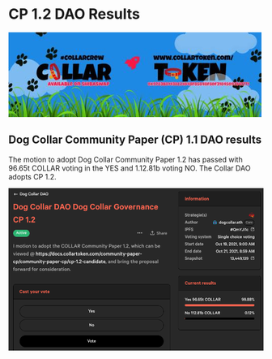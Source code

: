 # CP 1.2 DAO Results

![](<../../../.gitbook/assets/image (1).png>)

## Dog Collar Community Paper (CP) 1.1 DAO results

The motion to adopt Dog Collar Community Paper 1.2 has passed with 96.65t COLLAR voting in the YES and 1.12.81b voting NO.  The Collar DAO adopts CP 1.2.

![](<../../../.gitbook/assets/Screen Shot 2021-10-21 at 8.22.07 AM.png>)
